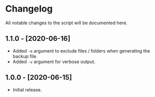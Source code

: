 # Changelog
All notable changes to the script will be documented here.

## 1.1.0 - [2020-06-16] 
* Added `-e` argument to exclude files / folders when generating the backup file.
* Added `-v` argument for verbose output.

## 1.0.0 - [2020-06-15]
* Initial release.
